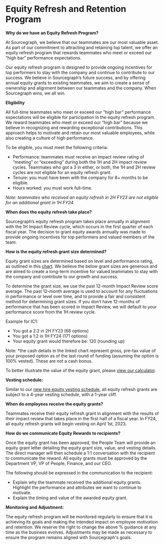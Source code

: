 # Equity Refresh and Retention Program

**Why do we have an Equity Refresh Program?**

At Sourcegraph, we believe that our teammates are our most valuable asset. As part of our commitment to attracting and retaining top talent, we offer an equity refresh program that rewards teammates who meet or exceed our “high bar” performance expectations.

Our equity refresh program is designed to provide ongoing incentives for top performers to stay with the company and continue to contribute to our success. We believe in Sourcegraph’s future success, and by offering annual equity grants to existing teammates, we aim to create a sense of ownership and alignment between our teammates and the company. When Sourcegraph wins, we all win.

**Eligibility**

All full-time teammates who meet or exceed our “high bar” performance expectations will be eligible for participation in the equity refresh program. We reward teammates who meet or exceed our “high bar” because we believe in recognizing and rewarding exceptional contributions. This approach helps to motivate and retain our most valuable employees, while also creating a culture of high performance.

To be eligible, you must meet the following criteria:

- Performance: teammates must receive an impact review rating of “meeting” or “exceeding” during both the 1H and 2H impact review cycles. Teammates who got a 3 in either, or both, the 1H and 2H review cycles are not eligible for an equity refresh grant.
- Tenure: you must have been with the company for 8+ months to be eligible.
- Hours worked: you must work full-time.

_Note: teammates who received an equity refresh in 2H FY23 are not eligible for an additional grant in 1H FY24._

**When does the equity refresh take place?**

Sourcegraph’s equity refresh program takes place annually in alignment with the 1H Impact Review cycle, which occurs in the first quarter of each fiscal year. The decision to grant equity awards annually was made to provide ongoing incentives for top performers and valued members of the team.

**How is the equity refresh grant size determined?**

Equity grant sizes are determined based on level and performance rating, as outlined in this [chart](https://docs.google.com/document/d/1TbCBaZ-o91xXgRlYnsJGKmUqteFDA30ev7548HVSWDk/edit#bookmark=id.sh9pko4t05qe). We believe the below grant sizes are generous and are aimed to create a long-term incentive for valued teammates to stay with the company and contribute to our growth and success.

To determine the grant size, we use the past 12-month Impact Review score average. The past 12-month average is used to account for any fluctuations in performance or level over time, and to provide a fair and consistent method for determining grant sizes. If you don’t have 12-months of performance that has been scored in Impact Review, we will default to your performance score from the 1H review cycle.

Example for IC1:

- You got a 2:2 in 2H FY23 (68 options)
- You got a 1:2 in 1H FY24 (171 options)
- Your equity grant would therefore be: 120 (rounding up)

Note: \*the cash details in the linked chart represent gross, pre-tax value of your proposed option as of the last round of funding (assuming the option is 100% vested). These are not a cash bonus.

To better illustrate the value of the equity grant, please [view our calculator](https://docs.google.com/spreadsheets/d/1EOraJn-jEk3z2W4NL6J-Yrp9W5kFHQ7nsCHnckshUhc/edit#gid=624347390).

**Vesting schedule:**

Similar to our [new hire equity vesting schedule](../benefits-pay-perks/pay-expenses/compensation/equity-faq.md), all equity refresh grants are subject to a 4-year vesting schedule, with a 1-year cliff.

**When do employees receive the equity grants?**

Teammates receive their equity refresh grant in alignment with the results of their impact review that takes place in the first half of a fiscal year. In FY24, all equity refresh grants will begin vesting on April 1st, 2023.

**How do we communicate Equity Rewards to recipients?**

Once the equity grant has been approved, the People Team will provide an equity grant letter detailing the equity grant size, value, and vesting details. The direct manager will then schedule a 1:1 conversation with the recipient to communicate the reward. All equity grants must be approved by the Department VP, VP of People, Finance, and our CEO.

The following should be expressed in the communication to the recipient:

- Explain why the teammate received the additional equity grants. Highlight the performance and attributes we want to continue to motivate.
- Explain the timing and value of the awarded equity grant.

**Monitoring and Adjustment:**

The equity refresh program will be monitored regularly to ensure that it is achieving its goals and making the intended impact on employee motivation and retention. We reserve the right to change the above % guidance at any time as the business evolves. Adjustments may be made as necessary to ensure the program remains aligned with Sourcegraph's goals.
